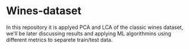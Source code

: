 # Wines-dataset
In this repository it is applyed PCA and LCA of the classic wines dataset, we'll be later discussing results and applying ML algorithmins using different metrics to separete train/test data.
